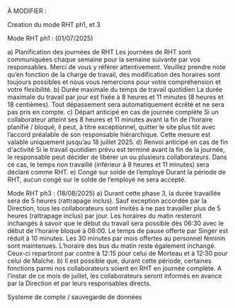 À MODIFIER :

Creation du mode RHT ph1, et 3

Mode RHT ph1 : (01/07/2025)

a)	Planification des journées de RHT
Les journées de RHT sont communiquées chaque semaine pour la semaine suivante par vos responsables. Merci de vous y référer attentivement. Veuillez prendre note qu’en fonction de la charge de travail, des modification des horaires sont toujours possibles et nous vous remercions pour votre compréhension et votre flexibilité.
b)	Durée maximale du temps de travail quotidien
La durée maximale du travail par jour est fixée à 8 heures et 11 minutes (8 heures et 18 centièmes). Tout dépassement sera automatiquement écrêté et ne sera pas pris en compte.
c)	Départ anticipé en cas de journée complète
Si un collaborateur atteint ses 8 heures et 11 minutes avant la fin de l’horaire planifié / bloqué, il peut, à titre exceptionnel, quitter le site plus tôt avec l’accord préalable de son responsable hiérarchique. Cette mesure est valable uniquement jusqu’au 18 juillet 2025.
d)	Renvoi anticipé en cas de fin d'activité
Si le travail quotidien prévu est terminé avant la fin de la journée, le responsable peut décider de libérer un ou plusieurs collaborateurs. Dans ce cas, le temps non travaillé (inférieur à 8 heures et 11 minutes) sera déclaré comme RHT.
e)	Congé sur solde de l’employé
Durant la période de RHT, aucun congé sur le solde de l’employé ne sera accepté.


Mode RHT ph3 : (18/08/2025)
a) Durant cette phase 3, la durée travaillée sera de 5 heures (rattrapage inclus). Sauf exception accordée par la Direction, tous les collaborateurs sont invités à ne pas travailler plus de 5 heures (rattrapage inclus) par jour. Les horaires du matin resteront inchangés à savoir que le début du travail sera possible dès 06:30 avec le début de l’horaire bloqué à 08:00. Le temps de pause offerte par Singer est réduit à 10 minutes. Les 30 minutes par mois offertes au personnel féminin sont maintenues.  L’horaire des bus du matin reste également inchangé. Ceux-ci repartiront par contre à 12:15 pour celui de Morteau et à 12:30 pour celui de Maîche.
b) Il est possible que, durant cette période, certaines fonctions parmi nos collaborateurs soient en RHT en journée complète. A l’instar de ce mois de juillet, les collaborateurs seront informés en avance par la Direction et par leurs responsables directs.

Systeme de compte / sauvegarde de données
